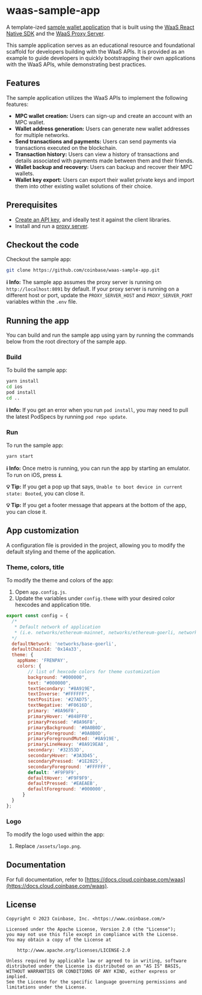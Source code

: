 # waas-sample-app

A template-ized [sample wallet application](https://github.com/coinbase/waas-sample-app) that is built using the [WaaS React Native SDK](https://docs.cloud.coinbase.com/waas/docs/waas-sdk) and the [WaaS Proxy Server](https://docs.cloud.coinbase.com/waas/docs/proxy-overview).

This sample application serves as an educational resource and foundational scaffold for developers building with the WaaS APIs. It is provided as an example to guide developers in quickly bootstrapping their own applications with the WaaS APIs, while demonstrating best practices.

## Features

The sample application utilizes the WaaS APIs to implement the following features:

- **MPC wallet creation:** Users can sign-up and create an account with an MPC wallet.
- **Wallet address generation:** Users can generate new wallet addresses for multiple networks.
- **Send transactions and payments:** Users can send payments via transactions executed on the blockchain.
- **Transaction history:** Users can view a history of transactions and details associated with payments made between them and their friends.
- **Wallet backup and recovery:** Users can backup and recover their MPC wallets.
- **Wallet key export:** Users can export their wallet private keys and import them into other existing wallet solutions of their choice.

## Prerequisites

- [Create an API key](https://docs.cloud.coinbase.com/waas/docs/auth), and ideally test it against the client libraries.
- Install and run a [proxy server](https://docs.cloud.coinbase.com/waas/docs/proxy-setup).

## Checkout the code

Checkout the sample app:

```bash
git clone https://github.com/coinbase/waas-sample-app.git
```

**ℹ️ Info:** The sample app assumes the proxy server is running on `http://localhost:8091` by default. If your proxy server is running on a different host or port, update the `PROXY_SERVER_HOST` and `PROXY_SERVER_PORT` variables within the `.env` file.

## Running the app

You can build and run the sample app using yarn by running the commands below from the root directory of the sample app.

### Build

To build the sample app:

```bash
yarn install
cd ios
pod install
cd ..
```

**ℹ️ Info:** If you get an error when you run `pod install`, you may need to pull the latest PodSpecs by running `pod repo update`.

### Run

To run the sample app:

```bash
yarn start
```

**ℹ️ Info:** Once metro is running, you can run the app by starting an emulator. To run on iOS, press **`i`**.

**💡 Tip:** If you get a pop up that says, `Unable to boot device in current state: Booted`, you can close it.

**💡 Tip:** If you get a footer message that appears at the bottom of the app, you can close it.

## App customization

A configuration file is provided in the project, allowing you to modify the default styling and theme of the application.

### Theme, colors, title

To modify the theme and colors of the app:

1. Open `app.config.js`.
2. Update the variables under `config.theme` with your desired color hexcodes and application title.

```js
export const config = {
  /* 
   * Default network of application
   * (i.e. networks/ethereum-mainnet, networks/ethereum-goerli, networks/base-goerli, networks/base-mainnet)
  */
  defaultNetwork: 'networks/base-goerli',
  defaultChainId: '0x14a33',
  theme: {
    appName: 'FRENPAY',
    colors: {
        // list of hexcode colors for theme customization
        background: "#000000",
        text: "#000000",
        textSecondary: "#8A919E",
        textInverse: "#FFFFFF",
        textPositive: '#27AD75',
        textNegative: '#F0616D',
        primary: '#8A96F8',
        primaryHover: '#848FF0',
        primaryPressed: '#8A96F8',
        primaryBackground: '#0A0B0D',
        primaryForeground: '#0A0B0D',
        primaryForegroundMuted: '#8A919E',
        primaryLineHeavy: '#8A919EA8',
        secondary: '#32353D',
        secondaryHover: '#3A3D45',
        secondaryPressed: '#1E2025',
        secondaryForeground: '#FFFFFF',
        default: '#F9F9F9',
        defaultHover: '#F9F9F9',
        defaultPressed: '#EAEAEB',
        defaultForeground: '#000000',
      }
  }
};
```

### Logo

To modify the logo used within the app:

1. Replace `/assets/logo.png`.

## Documentation

For full documentation, refer to [https://docs.cloud.coinbase.com/waas](https://docs.cloud.coinbase.com/waas).

## License

```
Copyright © 2023 Coinbase, Inc. <https://www.coinbase.com/>

Licensed under the Apache License, Version 2.0 (the "License");
you may not use this file except in compliance with the License.
You may obtain a copy of the License at

    http://www.apache.org/licenses/LICENSE-2.0

Unless required by applicable law or agreed to in writing, software
distributed under the License is distributed on an "AS IS" BASIS,
WITHOUT WARRANTIES OR CONDITIONS OF ANY KIND, either express or implied.
See the License for the specific language governing permissions and
limitations under the License.
```



